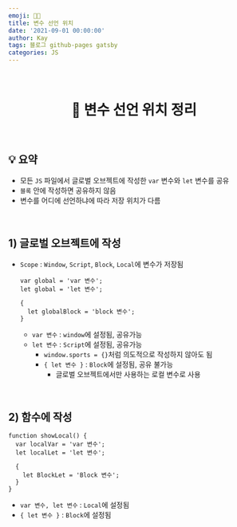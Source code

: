 ```yaml
---
emoji: 👨‍💻
title: 변수 선언 위치
date: '2021-09-01 00:00:00'
author: Kay
tags: 블로그 github-pages gatsby
categories: JS
---
```


<br>

<h1 align="center">
  👋 변수 선언 위치 정리
</h1>

<br>

## 💡 요약

- 모든 `JS` 파일에서 글로벌 오브젝트에 작성한 `var` 변수와 `let` 변수를 공유
- `블록` 안에 작성하면 공유하지 않음
- 변수를 어디에 선언하냐에 따라 저장 위치가 다름

<br>

## 1) 글로벌 오브젝트에 작성

- `Scope` : `Window`, `Script`, `Block`, `Local`에 변수가 저장됨

  ```tsx
  var global = 'var 변수';
  let global = 'let 변수';

  {
    let globalBlock = 'block 변수';
  }
  ```

  - `var 변수` : `window`에 설정됨, 공유가능
  - `let 변수` : `Script`에 설정됨, 공유가능
    - `window.sports = {}`처럼 의도적으로 작성하지 않아도 됨
    - `{ let 변수 }` : `Block`에 설정됨, 공유 불가능
      - 글로벌 오브젝트에서만 사용하는 로컬 변수로 사용

<br>

## 2) 함수에 작성

```tsx
function showLocal() {
  var localVar = 'var 변수';
  let localLet = 'let 변수';

  {
    let BlockLet = 'Block 변수';
  }
}
```

- `var 변수, let 변수` : `Local`에 설정됨
- `{ let 변수 }` : `Block`에 설정됨

<br>

```toc

```
